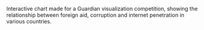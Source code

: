 Interactive chart made for a Guardian visualization competition, showing the relationship between foreign aid, corruption and internet penetration in various countries.
